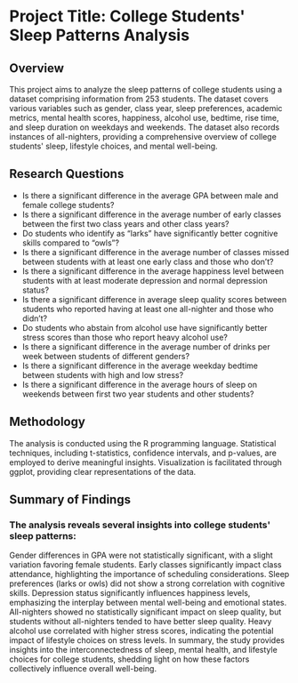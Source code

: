 # Project Title: College Students' Sleep Patterns Analysis
## Overview
This project aims to analyze the sleep patterns of college students using a dataset comprising information from 253 students. The dataset covers various variables such as gender, class year, sleep preferences, academic metrics, mental health scores, happiness, alcohol use, bedtime, rise time, and sleep duration on weekdays and weekends. The dataset also records instances of all-nighters, providing a comprehensive overview of college students' sleep, lifestyle choices, and mental well-being.

## Research Questions
- Is there a significant difference in the average GPA between male and female college students?
- Is there a significant difference in the average number of early classes between the first two class years and other class years?
- Do students who identify as “larks” have significantly better cognitive skills compared to “owls”?
- Is there a significant difference in the average number of classes missed between students with at least one early class and those who don’t?
- Is there a significant difference in the average happiness level between students with at least moderate depression and normal depression status?
- Is there a significant difference in average sleep quality scores between students who reported having at least one all-nighter and those who didn’t?
- Do students who abstain from alcohol use have significantly better stress scores than those who report heavy alcohol use?
- Is there a significant difference in the average number of drinks per week between students of different genders?
- Is there a significant difference in the average weekday bedtime between students with high and low stress?
- Is there a significant difference in the average hours of sleep on weekends between first two year students and other students?

## Methodology
The analysis is conducted using the R programming language. Statistical techniques, including t-statistics, confidence intervals, and p-values, are employed to derive meaningful insights. Visualization is facilitated through ggplot, providing clear representations of the data.

## Summary of Findings
### The analysis reveals several insights into college students' sleep patterns:

Gender differences in GPA were not statistically significant, with a slight variation favoring female students.
Early classes significantly impact class attendance, highlighting the importance of scheduling considerations.
Sleep preferences (larks or owls) did not show a strong correlation with cognitive skills.
Depression status significantly influences happiness levels, emphasizing the interplay between mental well-being and emotional states.
All-nighters showed no statistically significant impact on sleep quality, but students without all-nighters tended to have better sleep quality.
Heavy alcohol use correlated with higher stress scores, indicating the potential impact of lifestyle choices on stress levels.
In summary, the study provides insights into the interconnectedness of sleep, mental health, and lifestyle choices for college students, shedding light on how these factors collectively influence overall well-being.
